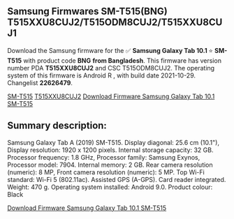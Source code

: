 <h2>Samsung Firmwares SM-T515(BNG) T515XXU8CUJ2/T515ODM8CUJ2/T515XXU8CUJ1</h2>
Download the Samsung firmware for the ✅ <strong>Samsung Galaxy Tab 10.1 </strong> ⭐ <strong>SM-T515</strong> with product code <strong>BNG</strong> <strong> from Bangladesh</strong>. This firmware has version number PDA <strong>T515XXU8CUJ2</strong> and CSC T515ODM8CUJ2. The operating system of this firmware is Android R , with build date 2021-10-29. Changelist <strong>22626479</strong>.


[SM-T515](https://samfirm.shop/samsung/model/SM-T515)
[T515XXU8CUJ2](https://samfirm.shop/samsung/pda/T515XXU8CUJ2)
[Download Firmware Samsung Galaxy Tab 10.1 SM-T515](https://samfirm.shop/samsung/firmware/470142)
<h2>Summary description:</h2>
<p>Samsung Galaxy Tab A (2019) SM-T515. Display diagonal: 25.6 cm (10.1"), Display resolution: 1920 x 1200 pixels. Internal storage capacity: 32 GB. Processor frequency: 1.8 GHz, Processor family: Samsung Exynos, Processor model: 7904. Internal memory: 2 GB. Rear camera resolution (numeric): 8 MP, Front camera resolution (numeric): 5 MP. Top Wi-Fi standard: Wi-Fi 5 (802.11ac). Assisted GPS (A-GPS). Card reader integrated. Weight: 470 g. Operating system installed: Android 9.0. Product colour: Black</p>


[Download Firmware Samsung Galaxy Tab 10.1 SM-T515](https://samfirm.shop/samsung/firmware/470142)
